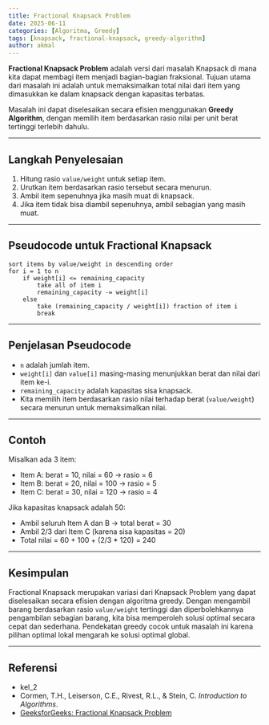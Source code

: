 ```yaml
---
title: Fractional Knapsack Problem
date: 2025-06-11 
categories: [Algoritma, Greedy]
tags: [knapsack, fractional-knapsack, greedy-algorithm] 
author: akmal    
---
```


**Fractional Knapsack Problem** adalah versi dari masalah Knapsack di mana kita dapat membagi item menjadi bagian-bagian fraksional. Tujuan utama dari masalah ini adalah untuk memaksimalkan total nilai dari item yang dimasukkan ke dalam knapsack dengan kapasitas terbatas.

Masalah ini dapat diselesaikan secara efisien menggunakan **Greedy Algorithm**, dengan memilih item berdasarkan rasio nilai per unit berat tertinggi terlebih dahulu.

---

## Langkah Penyelesaian

1. Hitung rasio `value/weight` untuk setiap item.
2. Urutkan item berdasarkan rasio tersebut secara menurun.
3. Ambil item sepenuhnya jika masih muat di knapsack.
4. Jika item tidak bisa diambil sepenuhnya, ambil sebagian yang masih muat.

---

## Pseudocode untuk Fractional Knapsack

```text
sort items by value/weight in descending order
for i = 1 to n
    if weight[i] <= remaining_capacity
        take all of item i
        remaining_capacity -= weight[i]
    else
        take (remaining_capacity / weight[i]) fraction of item i
        break
```

---

## Penjelasan Pseudocode

- `n` adalah jumlah item.
- `weight[i]` dan `value[i]` masing-masing menunjukkan berat dan nilai dari item ke-i.
- `remaining_capacity` adalah kapasitas sisa knapsack.
- Kita memilih item berdasarkan rasio nilai terhadap berat (`value/weight`) secara menurun untuk memaksimalkan nilai.

---

## Contoh

Misalkan ada 3 item:
- Item A: berat = 10, nilai = 60 → rasio = 6
- Item B: berat = 20, nilai = 100 → rasio = 5
- Item C: berat = 30, nilai = 120 → rasio = 4

Jika kapasitas knapsack adalah 50:
- Ambil seluruh Item A dan B → total berat = 30
- Ambil 2/3 dari Item C (karena sisa kapasitas = 20)
- Total nilai = 60 + 100 + (2/3 * 120) = 240

---

## Kesimpulan

Fractional Knapsack merupakan variasi dari Knapsack Problem yang dapat diselesaikan secara efisien dengan algoritma greedy. Dengan mengambil barang berdasarkan rasio `value/weight` tertinggi dan diperbolehkannya pengambilan sebagian barang, kita bisa memperoleh solusi optimal secara cepat dan sederhana. Pendekatan greedy cocok untuk masalah ini karena pilihan optimal lokal mengarah ke solusi optimal global.

---

## Referensi

- kel_2
- Cormen, T.H., Leiserson, C.E., Rivest, R.L., & Stein, C. *Introduction to Algorithms*.
- [GeeksforGeeks: Fractional Knapsack Problem](https://www.geeksforgeeks.org/fractional-knapsack-problem/)
